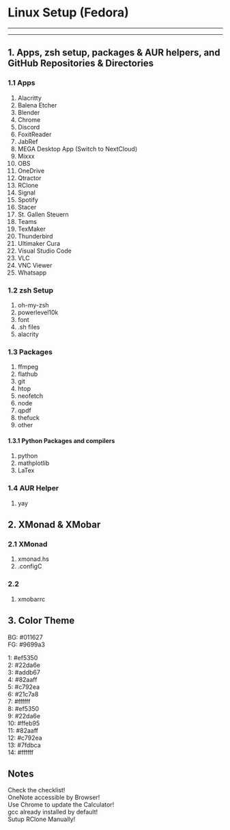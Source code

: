 # Linux Setup (Fedora)

---
---

## 1. Apps, zsh setup, packages & AUR helpers, and GitHub Repositories & Directories

### 1.1 Apps

1. Alacritty
1. Balena Etcher
1. Blender
1. Chrome
1. Discord
1. FoxitReader
1. JabRef
1. MEGA Desktop App (Switch to NextCloud)
1. Mixxx
1. OBS
1. OneDrive
1. Qtractor
1. RClone  
1. Signal
1. Spotify
1. Stacer
1. St. Gallen Steuern
1. Teams
1. TexMaker
1. Thunderbird
1. Ultimaker Cura
1. Visual Studio Code
1. VLC
1. VNC Viewer
1. Whatsapp

### 1.2 zsh Setup

1. oh-my-zsh
1. powerlevel10k
1. font
1. .sh files
1. alacrity

### 1.3 Packages

1. ffmpeg
1. flathub
1. git
1. htop
1. neofetch
1. node
1. qpdf
1. thefuck
1. other

#### 1.3.1 Python Packages and compilers

1. python
1. mathplotlib
1. LaTex

### 1.4 AUR Helper

1. yay

## 2. XMonad & XMobar

### 2.1 XMonad

1. xmonad.hs
1. .configC

### 2.2

1. xmobarrc

## 3. Color Theme

BG: #011627  
FG: #9699a3

1:  #ef5350   
2:  #22da6e   
3:  #addb67   
4:  #82aaff   
5:  #c792ea   
6:  #21c7a8   
7:  #ffffff   
8:  #ef5350   
9:  #22da6e   
10: #ffeb95   
11: #82aaff   
12: #c792ea   
13: #7fdbca   
14: #ffffff   

## Notes

Check the checklist!  
OneNote accessible by Browser!  
Use Chrome to update the Calculator!  
gcc already installed by default!  
Sutup RClone Manually!